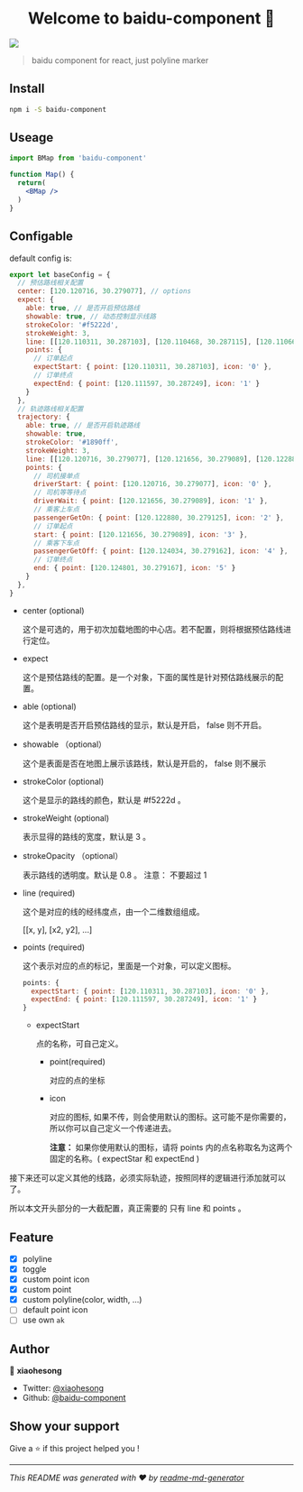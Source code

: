 <h1 align="center">Welcome to baidu-component 👋</h1>
<p>
  <img src="https://img.shields.io/badge/version-1.0.2-blue.svg?cacheSeconds=2592000" />
</p>

> baidu component for react, just polyline marker

## Install

```sh
npm i -S baidu-component
```

## Useage
```jsx
import BMap from 'baidu-component'

function Map() {
  return(
    <BMap />
  )
}
```

## Configable

default config is:

```js
export let baseConfig = {
  // 预估路线相关配置
  center: [120.120716, 30.279077], // options
  expect: {
    able: true, // 是否开启预估路线
    showable: true, // 动态控制显示线路
    strokeColor: '#f5222d',
    strokeWeight: 3,
    line: [[120.110311, 30.287103], [120.110468, 30.287115], [120.110662, 30.287127], [120.111029, 30.287139], [120.111597, 30.287249]],
    points: {
      // 订单起点
      expectStart: { point: [120.110311, 30.287103], icon: '0' },
      // 订单终点
      expectEnd: { point: [120.111597, 30.287249], icon: '1' }
    }
  },
  // 轨迹路线相关配置
  trajectory: {
    able: true, // 是否开启轨迹路线
    showable: true,
    strokeColor: '#1890ff',
    strokeWeight: 3,
    line: [[120.120716, 30.279077], [120.121656, 30.279089], [120.122880, 30.279125], [120.124034, 30.279162], [120.124801, 30.279167]],
    points: {
      // 司机接单点
      driverStart: { point: [120.120716, 30.279077], icon: '0' },
      // 司机等等待点
      driverWait: { point: [120.121656, 30.279089], icon: '1' },
      // 乘客上车点
      passengerGetOn: { point: [120.122880, 30.279125], icon: '2' },
      // 订单起点
      start: { point: [120.121656, 30.279089], icon: '3' },
      // 乘客下车点
      passengerGetOff: { point: [120.124034, 30.279162], icon: '4' },
      // 订单终点
      end: { point: [120.124801, 30.279167], icon: '5' }
    }
  },
}
```

- center (optional)
  
  这个是可选的，用于初次加载地图的中心店。若不配置，则将根据预估路线进行定位。

- expect 
  
  这个是预估路线的配置。是一个对象，下面的属性是针对预估路线展示的配置。

- able (optional)
  
  这个是表明是否开启预估路线的显示，默认是开启， false 则不开启。

- showable （optional）

  这个是表面是否在地图上展示该路线，默认是开启的， false 则不展示

- strokeColor (optional)

  这个是显示的路线的颜色，默认是 #f5222d 。

- strokeWeight (optional)

  表示显得的路线的宽度，默认是 3 。

- strokeOpacity （optional）
  
  表示路线的透明度。默认是 0.8 。 注意： 不要超过 1 

- line (required)

  这个是对应的线的经纬度点，由一个二维数组组成。

  [[x, y], [x2, y2], ...]

- points (required)

  这个表示对应的点的标记，里面是一个对象，可以定义图标。

  ```js
  points: {
    expectStart: { point: [120.110311, 30.287103], icon: '0' },
    expectEnd: { point: [120.111597, 30.287249], icon: '1' }
  }
  ```
  - expectStart

    点的名称，可自己定义。

    - point(required)
      
      对应的点的坐标

    - icon
      
      对应的图标, 如果不传，则会使用默认的图标。这可能不是你需要的，所以你可以自己定义一个传递进去。

      **注意：** 如果你使用默认的图标，请将 points 内的点名称取名为这两个固定的名称。( expectStar 和 expectEnd )

接下来还可以定义其他的线路，必须实际轨迹，按照同样的逻辑进行添加就可以了。

所以本文开头部分的一大截配置，真正需要的 只有 line 和 points 。

## Feature

- [x] polyline
- [x] toggle
- [x] custom point icon
- [x] custom point
- [x] custom polyline(color, width, ...)
- [ ] default point icon
- [ ] use own `ak`

## Author

👤 **xiaohesong**

* Twitter: [@xiaohesong](https://twitter.com/xiaohesong)
* Github: [@baidu-component](https://github.com/baidu-component)

## Show your support

Give a ⭐️ if this project helped you !

***
_This README was generated with ❤️ by [readme-md-generator](https://github.com/kefranabg/readme-md-generator)_